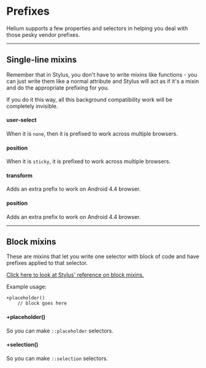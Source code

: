 # Prefixes
Helium supports a few properties and selectors in helping you deal with those pesky vendor prefixes.

---

## Single-line mixins
Remember that in Stylus, you don't have to write mixins like functions - you can just write them like a normal attribute and Stylus will act as if it's a mixin and do the appropriate prefixing for you.

If you do it this way, all this background compatibility work will be completely invisible.

#### user-select
When it is `none`, then it is prefixed to work across multiple browsers.

#### position
When it is `sticky`, it is prefixed to work across multiple browsers.

#### transform
Adds an extra prefix to work on Android 4.4 browser.

#### position
Adds an extra prefix to work on Android 4.4 browser.


---

## Block mixins

These are mixins that let you write one selector with block of code and have prefixes applied to that selector.

[Click here to look at Stylus' reference on block mixins.](http://stylus-lang.com/docs/mixins.html#block-mixins)

Example usage:

```
+placeholder()
	// block goes here

```

#### +placeholder()
So you can make `::placeholder` selectors.

#### +selection()
So you can make `::selection` selectors.
